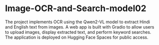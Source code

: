 # Image-OCR-and-Search-model02
The project implements OCR using the Qwen2-VL model to extract Hindi and English text from images. A web app is built with Gradio to allow users to upload images, display extracted text, and perform keyword searches. The application is deployed on Hugging Face Spaces for public access. 
